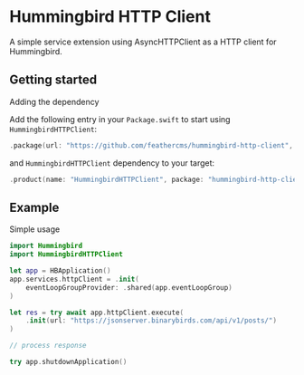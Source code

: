 # Hummingbird HTTP Client

A simple service extension using AsyncHTTPClient as a HTTP client for Hummingbird.

## Getting started 

Adding the dependency

Add the following entry in your `Package.swift` to start using `HummingbirdHTTPClient`:

```swift
.package(url: "https://github.com/feathercms/hummingbird-http-client", from: "1.0.0"),
```

and `HummingbirdHTTPClient` dependency to your target:

```swift
.product(name: "HummingbirdHTTPClient", package: "hummingbird-http-client"),
```


## Example

Simple usage

```swift
import Hummingbird
import HummingbirdHTTPClient

let app = HBApplication()
app.services.httpClient = .init(
    eventLoopGroupProvider: .shared(app.eventLoopGroup)
)

let res = try await app.httpClient.execute(
    .init(url: "https://jsonserver.binarybirds.com/api/v1/posts/")
)

// process response

try app.shutdownApplication()
```
